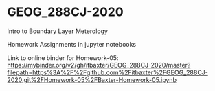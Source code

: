 # GEOG_288CJ-2020
Intro to Boundary Layer Meterology

Homework Assignments in jupyter notebooks

Link to online binder for Homework-05:
https://mybinder.org/v2/gh/itbaxter/GEOG_288CJ-2020/master?filepath=https%3A%2F%2Fgithub.com%2Fitbaxter%2FGEOG_288CJ-2020.git%2FHomework-05%2FBaxter-Homework-05.ipynb

